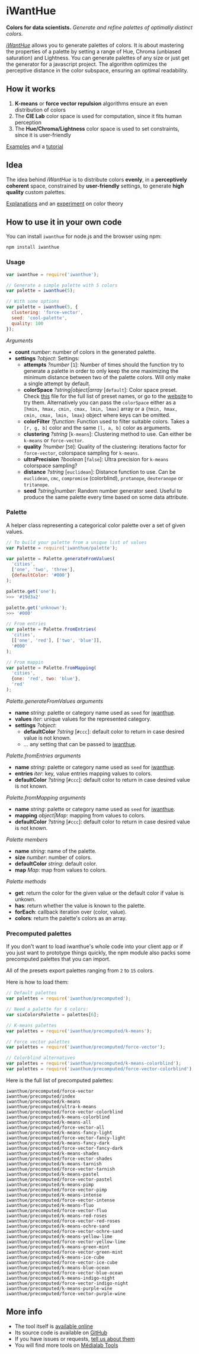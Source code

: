 # iWantHue

**Colors for data scientists.** *Generate and refine palettes of optimally distinct colors.*

*[iWantHue](http://tools.medialab.sciences-po.fr/iwanthue/)* allows you to generate palettes of colors. It is about mastering the properties of a palette by setting a range of Hue, Chroma (unbiased saturation) and Lightness. You can generate palettes of any size or just get the generator for a javascript project. The algorithm optimizes the perceptive distance in the color subspace, ensuring an optimal readability.

## How it works
1. **K-means** or **force vector repulsion** algorithms ensure an even distribution of colors
2. The **CIE Lab** color space is used for computation, since it fits human perception
3. The **Hue/Chroma/Lightness** color space is used to set constraints, since it is user-friendly

[Examples](http://tools.medialab.sciences-po.fr/iwanthue/examples.php) and a [tutorial](http://tools.medialab.sciences-po.fr/iwanthue/tutorial.php)

## Idea
The idea behind *iWantHue* is to distribute colors **evenly**, in a **perceptively coherent** space,
constrained by **user-friendly** settings, to generate **high quality** custom palettes.

[Explanations](http://tools.medialab.sciences-po.fr/iwanthue/theory.php) and an [experiment](http://tools.medialab.sciences-po.fr/iwanthue/experiment.php) on color theory

## How to use it in your own code

You can install `iwanthue` for node.js and the browser using npm:

```
npm install iwanthue
```

### Usage

```js
var iwanthue = require('iwanthue');

// Generate a simple palette with 5 colors
var palette = iwanthue(5);

// With some options
var palette = iwanthue(5, {
  clustering: 'force-vector',
  seed: 'cool-palette',
  quality: 100
});
```

*Arguments*

* **count** *number*: number of colors in the generated palette.
* **settings** *?object*: Settings:
  * **attempts** *?number* [`1`]: Number of times should the function try to generate a palette in order to only keep the one maximizing the minimum distance between two of the palette colors. Will only make a single attempt by default.
  * **colorSpace** *?string|object|array* [`default`]: Color space preset. Check [this](https://github.com/medialab/iwanthue/blob/master/npm/presets.js) file for the full list of preset names, or go to the [website]([iWantHue](http://tools.medialab.sciences-po.fr/iwanthue/)) to try them. Alternatively you can pass the `colorSpace` either as a `[hmin, hmax, cmin, cmax, lmin, lmax]` array or a `{hmin, hmax, cmin, cmax, lmin, lmax}` object where keys can be omitted.
  * **colorFilter** *?function*: Function used to filter suitable colors. Takes a `[r, g, b]` color and the same `[l, a, b]` color as arguments.
  * **clustering** *?string* [`k-means`]: Clustering method to use. Can either be `k-means` or `force-vector`.
  * **quality** *?number* [`50`]: Quality of the clustering: iterations factor for `force-vector`, colorspace sampling for `k-means`.
  * **ultraPrecision** *?boolean* [`false`]: Ultra precision for `k-means` colorspace sampling?
  * **distance** *?string* [`euclidean`]: Distance function to use. Can be `euclidean`, `cmc`, `compromise` (colorblind), `protanope`, `deuteranope` or `tritanope`.
  * **seed** *?string|number*: Random number generator seed. Useful to produce the same palette every time based on some data attribute.

### Palette

A helper class representing a categorical color palette over a set of given values.

```js
// To build your palette from a unique list of values
var Palette = require('iwanthue/palette');

var palette = Palette.generateFromValues(
  'cities',
  ['one', 'two', 'three'],
  {defaultColor: '#000'}
);

palette.get('one');
>>> '#19d3a2'

palette.get('unknown');
>>> '#000'

// From entries
var palette = Palette.fromEntries(
  'cities',
  [['one', 'red'], ['two', 'blue']],
  '#000'
);

// From mappin
var palette = Palette.fromMapping(
  'cities',
  {one: 'red', two: 'blue'},
  'red'
);
```

*Palette.generateFromValues arguments*

* **name** *string*: palette or category name used as `seed` for [iwanthue](#usage).
* **values** *iter*: unique values for the represented category.
* **settings** *?object*:
  * **defaultColor** *?string* [`#ccc`]: default color to return in case desired value is not known.
  * *...* any setting that can be passed to [iwanthue](#usage).

*Palette.fromEntries arguments*

* **name** *string*: palette or category name used as `seed` for [iwanthue](#usage).
* **entries** *iter*: key, value entries mapping values to colors.
* **defaultColor** *?string* [`#ccc`]: default color to return in case desired value is not known.

*Palette.fromMapping arguments*

* **name** *string*: palette or category name used as `seed` for [iwanthue](#usage).
* **mapping** *object|Map*: mapping from values to colors.
* **defaultColor** *?string* [`#ccc`]: default color to return in case desired value is not known.

*Palette members*

* **name** *string*: name of the palette.
* **size** *number*: number of colors.
* **defaultColor** *string*: default color.
* **map** *Map*: map from values to colors.

*Palette methods*

* **get**: return the color for the given value or the default color if value is unkown.
* **has**: return whether the value is known to the palette.
* **forEach**: callback iteration over (color, value).
* **colors**: return the palette's colors as an array.

### Precomputed palettes

If you don't want to load iwanthue's whole code into your client app or if you just want to prototype things quickly, the npm module also packs some precomputed palettes that you can import.

All of the presets export palettes ranging from `2` to `15` colors.

Here is how to load them:

```js
// Default palettes
var palettes = require('iwanthue/precomputed');

// Need a palette for 6 colors:
var sixColorsPalette = palettes[6];

// K-means palettes
var palettes = require('iwanthue/precomputed/k-means');

// Force vector palettes
var palettes = require('iwanthue/precomputed/force-vector');

// Colorblind alternatives
var palettes = require('iwanthue/precomputed/k-means-colorblind');
var palettes = require('iwanthue/precomputed/force-vector-colorblind');
```

Here is the full list of precomputed palettes:

```
iwanthue/precomputed/force-vector
iwanthue/precomputed/index
iwanthue/precomputed/k-means
iwanthue/precomputed/ultra-k-means
iwanthue/precomputed/force-vector-colorblind
iwanthue/precomputed/k-means-colorblind
iwanthue/precomputed/k-means-all
iwanthue/precomputed/force-vector-all
iwanthue/precomputed/k-means-fancy-light
iwanthue/precomputed/force-vector-fancy-light
iwanthue/precomputed/k-means-fancy-dark
iwanthue/precomputed/force-vector-fancy-dark
iwanthue/precomputed/k-means-shades
iwanthue/precomputed/force-vector-shades
iwanthue/precomputed/k-means-tarnish
iwanthue/precomputed/force-vector-tarnish
iwanthue/precomputed/k-means-pastel
iwanthue/precomputed/force-vector-pastel
iwanthue/precomputed/k-means-pimp
iwanthue/precomputed/force-vector-pimp
iwanthue/precomputed/k-means-intense
iwanthue/precomputed/force-vector-intense
iwanthue/precomputed/k-means-fluo
iwanthue/precomputed/force-vector-fluo
iwanthue/precomputed/k-means-red-roses
iwanthue/precomputed/force-vector-red-roses
iwanthue/precomputed/k-means-ochre-sand
iwanthue/precomputed/force-vector-ochre-sand
iwanthue/precomputed/k-means-yellow-lime
iwanthue/precomputed/force-vector-yellow-lime
iwanthue/precomputed/k-means-green-mint
iwanthue/precomputed/force-vector-green-mint
iwanthue/precomputed/k-means-ice-cube
iwanthue/precomputed/force-vector-ice-cube
iwanthue/precomputed/k-means-blue-ocean
iwanthue/precomputed/force-vector-blue-ocean
iwanthue/precomputed/k-means-indigo-night
iwanthue/precomputed/force-vector-indigo-night
iwanthue/precomputed/k-means-purple-wine
iwanthue/precomputed/force-vector-purple-wine
```

## More info
* The tool itself is [available online](http://tools.medialab.sciences-po.fr/iwanthue/)
* Its source code is available on [GitHub](https://github.com/medialab/iwanthue/)
* If you have issues or requests, [tell us about them](https://github.com/medialab/iwanthue/issues)
* You will find more tools on [Médialab Tools](http://tools.medialab.sciences-po.fr/)
